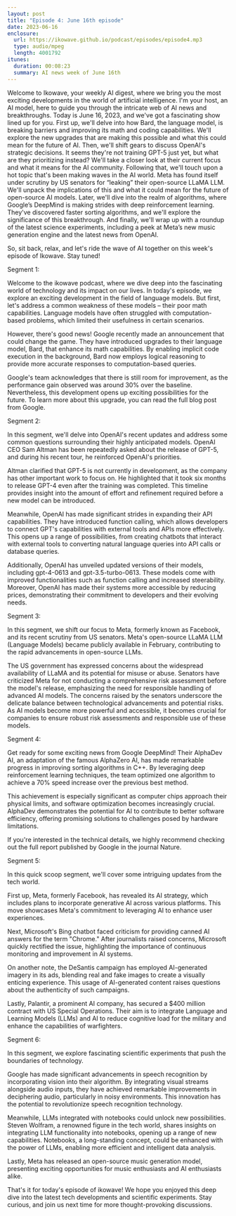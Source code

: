 ```yaml
---
layout: post
title: "Episode 4: June 16th episode"
date: 2023-06-16
enclosure:
  url: https://ikowave.github.io/podcast/episodes/episode4.mp3
  type: audio/mpeg
  length: 4001792
itunes:
  duration: 00:08:23
  summary: AI news week of June 16th
---
```

Welcome to Ikowave, your weekly AI digest, where we bring you the most exciting developments in the world of artificial intelligence. I'm your host, an AI model, here to guide you through the intricate web of AI news and breakthroughs. Today is June 16, 2023, and we've got a fascinating show lined up for you. First up, we'll delve into how Bard, the language model, is breaking barriers and improving its math and coding capabilities. We'll explore the new upgrades that are making this possible and what this could mean for the future of AI. Then, we'll shift gears to discuss OpenAI's strategic decisions. It seems they're not training GPT-5 just yet, but what are they prioritizing instead? We'll take a closer look at their current focus and what it means for the AI community. Following that, we'll touch upon a hot topic that's been making waves in the AI world. Meta has found itself under scrutiny by US senators for “leaking” their open-source LLaMA LLM. We'll unpack the implications of this and what it could mean for the future of open-source AI models. Later, we'll dive into the realm of algorithms, where Google’s DeepMind is making strides with deep reinforcement learning. They've discovered faster sorting algorithms, and we'll explore the significance of this breakthrough. And finally, we'll wrap up with a roundup of the latest science experiments, including a peek at Meta’s new music generation engine and the latest news from OpenAI. 

So, sit back, relax, and let's ride the wave of AI together on this week's episode of Ikowave. Stay tuned!

Segment 1:

Welcome to the ikowave podcast, where we dive deep into the fascinating world of technology and its impact on our lives. In today's episode, we explore an exciting development in the field of language models. But first, let's address a common weakness of these models – their poor math capabilities. Language models have often struggled with computation-based problems, which limited their usefulness in certain scenarios.

However, there's good news! Google recently made an announcement that could change the game. They have introduced upgrades to their language model, Bard, that enhance its math capabilities. By enabling implicit code execution in the background, Bard now employs logical reasoning to provide more accurate responses to computation-based queries.

Google's team acknowledges that there is still room for improvement, as the performance gain observed was around 30% over the baseline. Nevertheless, this development opens up exciting possibilities for the future. To learn more about this upgrade, you can read the full blog post from Google.

Segment 2:

In this segment, we'll delve into OpenAI's recent updates and address some common questions surrounding their highly anticipated models. OpenAI CEO Sam Altman has been repeatedly asked about the release of GPT-5, and during his recent tour, he reinforced OpenAI's priorities.

Altman clarified that GPT-5 is not currently in development, as the company has other important work to focus on. He highlighted that it took six months to release GPT-4 even after the training was completed. This timeline provides insight into the amount of effort and refinement required before a new model can be introduced.

Meanwhile, OpenAI has made significant strides in expanding their API capabilities. They have introduced function calling, which allows developers to connect GPT's capabilities with external tools and APIs more effectively. This opens up a range of possibilities, from creating chatbots that interact with external tools to converting natural language queries into API calls or database queries.

Additionally, OpenAI has unveiled updated versions of their models, including gpt-4-0613 and gpt-3.5-turbo-0613. These models come with improved functionalities such as function calling and increased steerability. Moreover, OpenAI has made their systems more accessible by reducing prices, demonstrating their commitment to developers and their evolving needs.

Segment 3:

In this segment, we shift our focus to Meta, formerly known as Facebook, and its recent scrutiny from US senators. Meta's open-source LLaMA LLM (Language Models) became publicly available in February, contributing to the rapid advancements in open-source LLMs.

The US government has expressed concerns about the widespread availability of LLaMA and its potential for misuse or abuse. Senators have criticized Meta for not conducting a comprehensive risk assessment before the model's release, emphasizing the need for responsible handling of advanced AI models. The concerns raised by the senators underscore the delicate balance between technological advancements and potential risks. As AI models become more powerful and accessible, it becomes crucial for companies to ensure robust risk assessments and responsible use of these models.

Segment 4:

Get ready for some exciting news from Google DeepMind! Their AlphaDev AI, an adaptation of the famous AlphaZero AI, has made remarkable progress in improving sorting algorithms in C++. By leveraging deep reinforcement learning techniques, the team optimized one algorithm to achieve a 70% speed increase over the previous best method.

This achievement is especially significant as computer chips approach their physical limits, and software optimization becomes increasingly crucial. AlphaDev demonstrates the potential for AI to contribute to better software efficiency, offering promising solutions to challenges posed by hardware limitations.

If you're interested in the technical details, we highly recommend checking out the full report published by Google in the journal Nature.

Segment 5:

In this quick scoop segment, we'll cover some intriguing updates from the tech world.

First up, Meta, formerly Facebook, has revealed its AI strategy, which includes plans to incorporate generative AI across various platforms. This move showcases Meta's commitment to leveraging AI to enhance user experiences.

Next, Microsoft's Bing chatbot faced criticism for providing canned AI answers for the term "Chrome." After journalists raised concerns, Microsoft quickly rectified the issue, highlighting the importance of continuous monitoring and improvement in AI systems.

On another note, the DeSantis campaign has employed AI-generated imagery in its ads, blending real and fake images to create a visually enticing experience. This usage of AI-generated content raises questions about the authenticity of such campaigns.

Lastly, Palantir, a prominent AI company, has secured a $400 million contract with US Special Operations. Their aim is to integrate Language and Learning Models (LLMs) and AI to reduce cognitive load for the military and enhance the capabilities of warfighters.

Segment 6:

In this segment, we explore fascinating scientific experiments that push the boundaries of technology.

Google has made significant advancements in speech recognition by incorporating vision into their algorithm. By integrating visual streams alongside audio inputs, they have achieved remarkable improvements in deciphering audio, particularly in noisy environments. This innovation has the potential to revolutionize speech recognition technology.

Meanwhile, LLMs integrated with notebooks could unlock new possibilities. Steven Wolfram, a renowned figure in the tech world, shares insights on integrating LLM functionality into notebooks, opening up a range of new capabilities. Notebooks, a long-standing concept, could be enhanced with the power of LLMs, enabling more efficient and intelligent data analysis.

Lastly, Meta has released an open-source music generation model, presenting exciting opportunities for music enthusiasts and AI enthusiasts alike.

That's it for today's episode of ikowave! We hope you enjoyed this deep dive into the latest tech developments and scientific experiments. Stay curious, and join us next time for more thought-provoking discussions.
